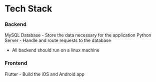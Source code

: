 # Tech Stack
### Backend
MySQL Database - Store the data necessary for the application
Python Server - Handle and route requests to the database
* All backend should run on a linux machine

### Frontend
Flutter - Build the iOS and Android app
